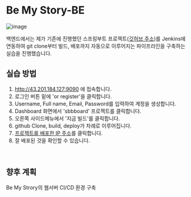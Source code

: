 # Be My Story-BE
![image](https://github.com/6garlics/be-my-story-backend/assets/63919973/af86300d-23cf-42fa-9aba-072d331fa835)

백엔드에서는 제가 기존에 진행했던 스프링부트 프로젝트([깃허브 주소](https://github.com/seojeewon/Jump-to-SpringBoot))를 Jenkins에 연동하여 git clone부터 빌드, 배포까지 자동으로 이루어지는 파이프라인을 구축하는 실습을 진행했습니다.


## 실습 방법
1. http://43.201.184.127:9090 에 접속합니다.
2. 로그인 버튼 밑에 'or register'을 클릭합니다.
3. Username, Full name, Email, Password를 입력하여 계정을 생성합니다.
4. Dashboard 화면에서 'sbbboard' 프로젝트를 클릭합니다.
5. 오른쪽 사이드메뉴에서 '지금 빌드'를 클릭합니다.
6. github Clone, build, deploy가 차례로 이루어집니다.
7. [프로젝트를 배포한 IP 주소](http://43.201.184.127/)를 클릭합니다.
8. 잘 배포된 것을 확인할 수 있습니다.  
  
<br/>  
  
## 향후 계획
Be My Strory의 웹서버 CI/CD 환경 구축
